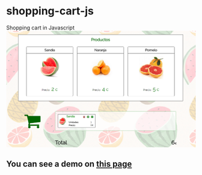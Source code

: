 # shopping-cart-js
Shopping cart in Javascript
<img src="https://github.com/RSginer/shopping-cart-js/blob/master/screenshot.PNG?raw=true"/>
## You can see a demo on <a href="http://rsginer.github.io/shopping-cart-js">this page</a>
